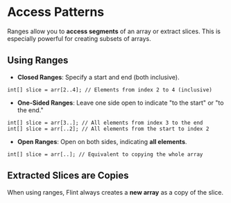 # Access Patterns

Ranges allow you to **access segments** of an array or extract slices. This is especially powerful for creating subsets of arrays.

## Using Ranges

- **Closed Ranges**: Specify a start and end (both inclusive).

```ft
int[] slice = arr[2..4]; // Elements from index 2 to 4 (inclusive)
```

- **One-Sided Ranges**: Leave one side open to indicate "to the start" or "to the end."

```ft
int[] slice = arr[3..]; // All elements from index 3 to the end
int[] slice = arr[..2]; // All elements from the start to index 2
```

- **Open Ranges**: Open on both sides, indicating **all elements**.

```ft
int[] slice = arr[..]; // Equivalent to copying the whole array
```

## Extracted Slices are Copies

When using ranges, Flint always creates a **new array** as a copy of the slice.
